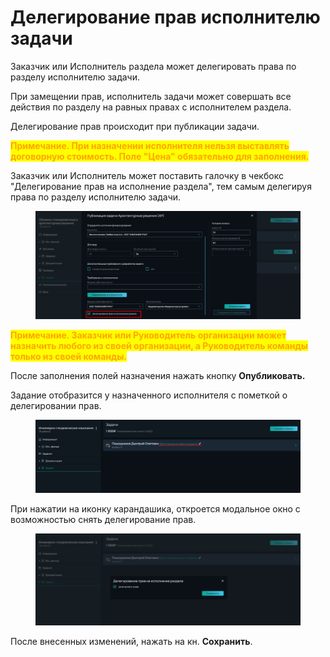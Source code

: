 # Делегирование прав исполнителю задачи

Заказчик или Исполнитель раздела может делегировать права по разделу исполнителю задачи.&#x20;

При замещении прав, исполнитель задачи может совершать все действия по разделу на равных правах с исполнителем раздела.&#x20;

Делегирование прав происходит при публикации задачи.

<mark style="color:orange;">**Примечание. При назначении исполнителя нельзя выставлять договорную стоимость. Поле "Цена" обязательно для заполнения.**</mark>

Заказчик или Исполнитель может поставить галочку в чекбокс "Делегирование прав на исполнение раздела", тем самым делегируя права по разделу исполнителю задачи.

<figure><img src="../../.gitbook/assets/image (91).png" alt=""><figcaption></figcaption></figure>

<mark style="color:orange;">**Примечание. Заказчик или Руководитель организации может назначить любого из своей организации, а Руководитель команды только из своей команды.**</mark>

После заполнения полей назначения нажать кнопку **Опубликовать.**&#x20;

Задание отобразится у назначенного исполнителя с пометкой о делегировании прав.

<figure><img src="../../.gitbook/assets/image (88).png" alt=""><figcaption></figcaption></figure>

При нажатии на иконку карандашика, откроется модальное окно с возможностью снять делегирование прав.&#x20;

<figure><img src="../../.gitbook/assets/image (89).png" alt=""><figcaption></figcaption></figure>

После внесенных изменений, нажать на кн. **Сохранить**.
